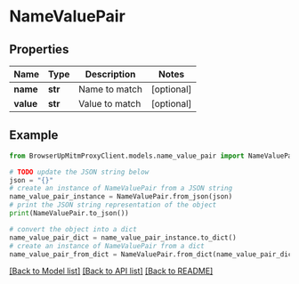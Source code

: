 # NameValuePair


## Properties

Name | Type | Description | Notes
------------ | ------------- | ------------- | -------------
**name** | **str** | Name to match | [optional] 
**value** | **str** | Value to match | [optional] 

## Example

```python
from BrowserUpMitmProxyClient.models.name_value_pair import NameValuePair

# TODO update the JSON string below
json = "{}"
# create an instance of NameValuePair from a JSON string
name_value_pair_instance = NameValuePair.from_json(json)
# print the JSON string representation of the object
print(NameValuePair.to_json())

# convert the object into a dict
name_value_pair_dict = name_value_pair_instance.to_dict()
# create an instance of NameValuePair from a dict
name_value_pair_from_dict = NameValuePair.from_dict(name_value_pair_dict)
```
[[Back to Model list]](../README.md#documentation-for-models) [[Back to API list]](../README.md#documentation-for-api-endpoints) [[Back to README]](../README.md)


